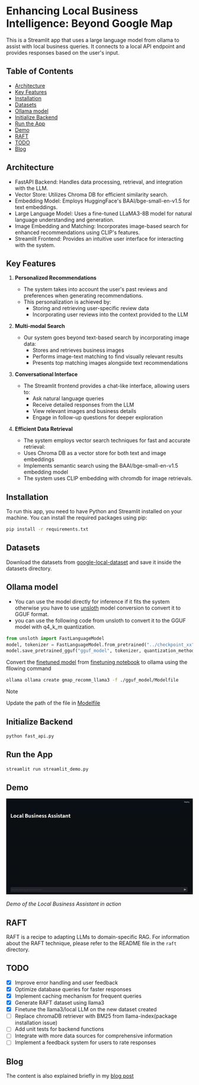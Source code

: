 

# Enhancing Local Business Intelligence: Beyond Google Map

This is a Streamlit app that uses a large language model from ollama to assist with local business queries. It connects to a local API endpoint and provides responses based on the user's input.

## Table of Contents
- [Architecture](#architecture)
- [Key Features](#key-features)
- [Installation](#installation)
- [Datasets](#datasets)
- [Ollama model](#ollama-model)
- [Initialize Backend](#initialize-backend)
- [Run the App](#run-the-app)
- [Demo](#demo)
- [RAFT](#raft)
- [TODO](#todo)
- [Blog](#blog)
  

## Architecture

- FastAPI Backend: Handles data processing, retrieval, and integration with the LLM.
- Vector Store: Utilizes Chroma DB for efficient similarity search.
- Embedding Model: Employs HuggingFace's BAAI/bge-small-en-v1.5 for text embeddings.
- Large Language Model: Uses a fine-tuned LLaMA3-8B model for natural language understanding and generation.
- Image Embedding and Matching: Incorporates image-based search for enhanced recommendations using CLIP's features.
- Streamlit Frontend: Provides an intuitive user interface for interacting with the system.

## Key Features

1. **Personalized Recommendations**
   - The system takes into account the user's past reviews and preferences when generating recommendations.
   - This personalization is achieved by:
     - Storing and retrieving user-specific review data
     - Incorporating user reviews into the context provided to the LLM

2. **Multi-modal Search**
   - Our system goes beyond text-based search by incorporating image data:
     - Stores and retrieves business images
     - Performs image-text matching to find visually relevant results
     - Presents top matching images alongside text recommendations

3. **Conversational Interface**
   - The Streamlit frontend provides a chat-like interface, allowing users to:
     - Ask natural language queries
     - Receive detailed responses from the LLM
     - View relevant images and business details
     - Engage in follow-up questions for deeper exploration

4. **Efficient Data Retrieval**
    - The system employs vector search techniques for fast and accurate retrieval:
     - Uses Chroma DB as a vector store for both text and image embeddings
     - Implements semantic search using the BAAI/bge-small-en-v1.5 embedding model
    - The system uses CLIP embedding with chromdb for image retrievals.

## Installation

To run this app, you need to have Python and Streamlit installed on your machine. You can install the required packages using pip:

```bash
pip install -r requirements.txt
```

## Datasets

Download the datasets from [google-local-dataset](https://datarepo.eng.ucsd.edu/mcauley_group/gdrive/googlelocal/#subsets) and save it inside the datasets directory.

## Ollama model

- You can use the model directly for inference if it fits the system otherwise you have to use [unsloth](https://github.com/unslothai/unsloth) model conversion to convert it to GGUF format.
- you can use the following code from unsloth to convert it to the GGUF model with q4_k_m quantization.
```python
from unsloth import FastLanguageModel
model, tokenizer = FastLanguageModel.from_pretrained("../checkpoint_xx")
model.save_pretrained_gguf("gguf_model", tokenizer, quantization_method = "q4_k_m")
```
Convert the [finetuned model]((https://drive.google.com/drive/folders/1VGyEen8RjsoP-OJL6MowOqUuWIkNQH7i)) from [finetuning notebook](notebooks/finetuning_notebook.ipynb) to ollama using the fllowing command

```bash
ollama ollama create gmap_recomm_llama3 -f ./gguf_model/Modelfile
```

> [!NOTE]
> Update the path of the file in [Modelfile](https://drive.google.com/drive/folders/1VGyEen8RjsoP-OJL6MowOqUuWIkNQH7i)

## Initialize Backend

```bash
python fast_api.py
```

## Run the App

```bash
streamlit run streamlit_demo.py
```

## Demo

![Local Business Assistant Demo](assets/demo.gif)

*Demo of the Local Business Assistant in action*

## RAFT
RAFT is a recipe to adapting LLMs to domain-specific RAG. For information about the RAFT technique, please refer to the README file in the `raft` directory.

## TODO

- [x] Improve error handling and user feedback
- [x] Optimize database queries for faster responses
- [x] Implement caching mechanism for frequent queries
- [x] Generate RAFT dataset using llama3 
- [x] Finetune the llama3/local LLM on the new dataset created 
- [ ] Replace chromaDB retriever with BM25 from llama-index(package installation issue)
- [ ] Add unit tests for backend functions
- [ ] Integrate with more data sources for comprehensive information
- [ ] Implement a feedback system for users to rate responses

## Blog
The content is also explained briefly in my [blog post](https://www.hackster.io/r-bot/enhancing-local-business-intelligence-beyond-google-map-46939f)

